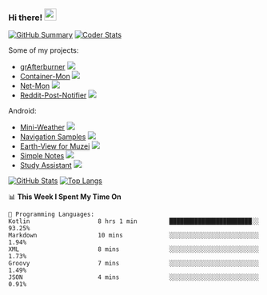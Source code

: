 
### Hi there! <img src="https://i.imgur.com/LwNcfR0.gif" width="24px">

[![GitHub Summary][github-summary-img]][github-summary-link]
[![Coder Stats][coder-stats-img]][coder-stats-link]

Some of my projects:
- [grAfterburner](https://github.com/RafhaanShah/grAfterburner) ![][docker]
- [Container-Mon](https://github.com/RafhaanShah/Container-Mon) ![][go]
- [Net-Mon](https://github.com/RafhaanShah/Net-Mon) ![][python]
- [Reddit-Post-Notifier](https://github.com/RafhaanShah/Reddit-Post-Notifier) ![][python]

Android:
- [Mini-Weather](https://github.com/RafhaanShah/Mini-Weather) ![][kotlin]
- [Navigation Samples](https://github.com/RafhaanShah/Android-Navigation-Samples) ![][kotlin]
- [Earth-View for Muzei](https://github.com/RafhaanShah/Earth-View-Muzei) ![][kotlin]
- [Simple Notes](https://github.com/RafhaanShah/Simple-Notes) ![][java]
- [Study Assistant](https://github.com/RafhaanShah/Study-Assistant) ![][java]

[![GitHub Stats][github-stats-img]][github-stats-link]
[![Top Langs][github-langs-img]][github-stats-link]

<!--START_SECTION:waka-->
📊 **This Week I Spent My Time On** 

```text
💬 Programming Languages: 
Kotlin                   8 hrs 1 min         ███████████████████████░░   93.25% 
Markdown                 10 mins             ░░░░░░░░░░░░░░░░░░░░░░░░░   1.94% 
XML                      8 mins              ░░░░░░░░░░░░░░░░░░░░░░░░░   1.73% 
Groovy                   7 mins              ░░░░░░░░░░░░░░░░░░░░░░░░░   1.49% 
JSON                     4 mins              ░░░░░░░░░░░░░░░░░░░░░░░░░   0.91%

```


<!--END_SECTION:waka-->

[github-stats-link]: https://github.com/anuraghazra/github-readme-stats
[github-stats-img]: https://github-readme-stats.vercel.app/api?username=RafhaanShah&count_private=true&show_icons=true&line_height=40&custom_title=GitHub%20Stats&title_color=fff&text_color=9f9f9f&icon_color=fb8c00&bg_color=151515
[github-langs-img]: https://github-readme-stats.vercel.app/api/top-langs/?username=RafhaanShah&&title_color=fff&text_color=9f9f9f&bg_color=151515
[github-summary-img]: https://img.shields.io/badge/-GitHub%20Summary-fb8c00.svg?logo=github&labelColor=151515
[github-summary-link]: https://profile-summary-for-github.com/user/RafhaanShah
[github-summary2-img]: https://raw.githubusercontent.com/RafhaanShah/RafhaanShah/main/profile-summary-card-output/monokai/0-profile-details.svg
[github-summary2-link]: https://github.com/vn7n24fzkq/github-profile-summary-cards
[coder-stats-link]: https://coderstats.net/github/#RafhaanShah
[coder-stats-img]: https://img.shields.io/badge/-Coder%20Stats-03a9f4.svg?labelColor=ffffff&logo=codeforces

[java]: https://img.shields.io/badge/-Java-E51F24?style=flat&logo=java
[kotlin]: https://img.shields.io/badge/-Kotlin-E87941?style=flat&logo=kotlin
[python]: https://img.shields.io/badge/-Python-F6CD31?style=flat&logo=python
[go]: https://img.shields.io/badge/-Go-ffffff?style=flat&logo=go
[docker]: https://img.shields.io/badge/-Docker-ffffff?style=flat&logo=docker

